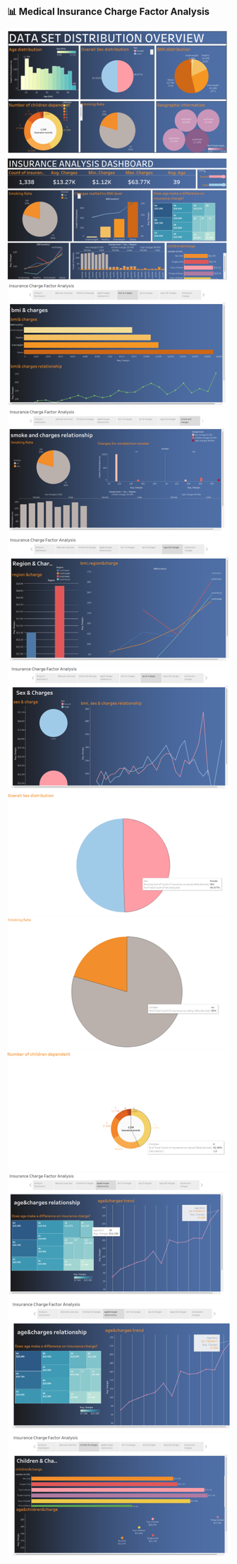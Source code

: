 ## 📊 Medical Insurance Charge Factor Analysis


![Medical 1](https://raw.githubusercontent.com/shreya-chinnari/tableau-projects-shreya/main/medical-insurance-charge-factors/medical%20(1).png)
![Medical 2](https://raw.githubusercontent.com/shreya-chinnari/tableau-projects-shreya/main/medical-insurance-charge-factors/medical%20(2).png)
![Medical 3](https://raw.githubusercontent.com/shreya-chinnari/tableau-projects-shreya/main/medical-insurance-charge-factors/medical%20(3).png)
![Medical 4](https://raw.githubusercontent.com/shreya-chinnari/tableau-projects-shreya/main/medical-insurance-charge-factors/medical%20(4).png)
![Medical 5](https://raw.githubusercontent.com/shreya-chinnari/tableau-projects-shreya/main/medical-insurance-charge-factors/medical%20(5).png)
![Medical 6](https://raw.githubusercontent.com/shreya-chinnari/tableau-projects-shreya/main/medical-insurance-charge-factors/medical%20(6).png)
![Medical 7](https://raw.githubusercontent.com/shreya-chinnari/tableau-projects-shreya/main/medical-insurance-charge-factors/medical%20(7).png)
![Medical 8](https://raw.githubusercontent.com/shreya-chinnari/tableau-projects-shreya/main/medical-insurance-charge-factors/medical%20(8).png)
![Medical 9](https://raw.githubusercontent.com/shreya-chinnari/tableau-projects-shreya/main/medical-insurance-charge-factors/medical%20(9).png)
![Medical 10](https://raw.githubusercontent.com/shreya-chinnari/tableau-projects-shreya/main/medical-insurance-charge-factors/medical%20(10).png)
![Medical 11](https://raw.githubusercontent.com/shreya-chinnari/tableau-projects-shreya/main/medical-insurance-charge-factors/medical%20(11).png)
![Medical 12](https://raw.githubusercontent.com/shreya-chinnari/tableau-projects-shreya/main/medical-insurance-charge-factors/medical%20(12).png)
